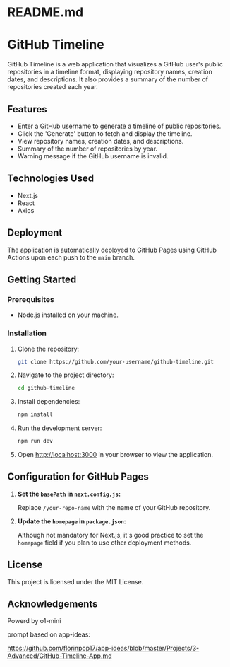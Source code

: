 # README.md

# GitHub Timeline

GitHub Timeline is a web application that visualizes a GitHub user's public repositories in a timeline format, displaying repository names, creation dates, and descriptions. It also provides a summary of the number of repositories created each year.

## Features

- Enter a GitHub username to generate a timeline of public repositories.
- Click the 'Generate' button to fetch and display the timeline.
- View repository names, creation dates, and descriptions.
- Summary of the number of repositories by year.
- Warning message if the GitHub username is invalid.

## Technologies Used

- Next.js
- React
- Axios

## Deployment

The application is automatically deployed to GitHub Pages using GitHub Actions upon each push to the `main` branch.

## Getting Started

### Prerequisites

- Node.js installed on your machine.

### Installation

1. Clone the repository:

   ```bash
   git clone https://github.com/your-username/github-timeline.git
   ```

2. Navigate to the project directory:

   ```bash
   cd github-timeline
   ```

3. Install dependencies:

   ```bash
   npm install
   ```

4. Run the development server:

   ```bash
   npm run dev
   ```

5. Open [http://localhost:3000](http://localhost:3000) in your browser to view the application.

## Configuration for GitHub Pages

1. **Set the `basePath` in `next.config.js`:**

   Replace `/your-repo-name` with the name of your GitHub repository.

2. **Update the `homepage` in `package.json`:**

   Although not mandatory for Next.js, it's good practice to set the `homepage` field if you plan to use other deployment methods.

## License

This project is licensed under the MIT License.

## Acknowledgements

Powerd by o1-mini

prompt based on app-ideas:

https://github.com/florinpop17/app-ideas/blob/master/Projects/3-Advanced/GitHub-Timeline-App.md
